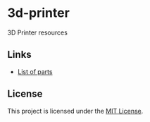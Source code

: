 # 3d-printer
3D Printer resources

## Links

- [List of parts](PARTS.md)

## License

This project is licensed under the [MIT License](LICENSE).
